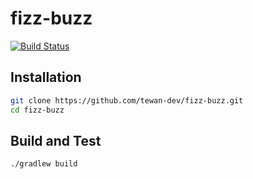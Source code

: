 # fizz-buzz
[![Build Status][travis-badge]][travis-badge-url]


## Installation

```bash
git clone https://github.com/tewan-dev/fizz-buzz.git
cd fizz-buzz
```

## Build and Test

```bash
./gradlew build 
```



[travis-badge]: https://travis-ci.org/tewan-dev/fizz-buzz.svg?branch=master
[travis-badge-url]: https://travis-ci.org/tewan-dev/fizz-buzz
